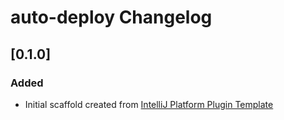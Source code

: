# auto-deploy Changelog

## [0.1.0]
### Added
- Initial scaffold created from [IntelliJ Platform Plugin Template](https://github.com/JetBrains/intellij-platform-plugin-template)
